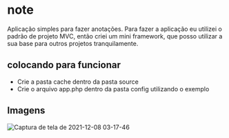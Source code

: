 # note
Aplicação simples para fazer anotações. Para fazer a aplicação eu utilizei o padrão de projeto MVC, então criei um mini framework, que posso utilizar a sua base para outros projetos tranquilamente.

## colocando para funcionar
- Crie a pasta cache dentro da pasta source
- Crie o arquivo app.php dentro da pasta config utilizando o exemplo

## Imagens
![Captura de tela de 2021-12-08 03-17-46](https://user-images.githubusercontent.com/54549125/145158948-ed88294c-ceb7-452c-83f8-b5bd8c2fe24a.png)
